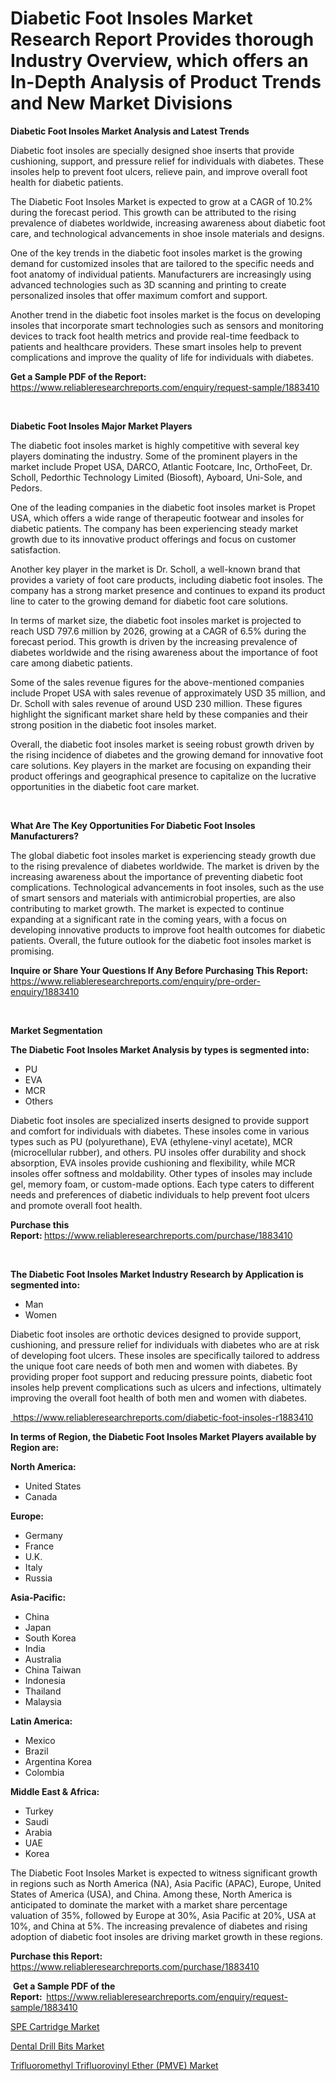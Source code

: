 <p><h1>Diabetic Foot Insoles Market Research Report Provides thorough Industry Overview, which offers an In-Depth Analysis of Product Trends and New Market Divisions</h1></p><p><strong>Diabetic Foot Insoles Market Analysis and Latest Trends</strong></p>
<p><p>Diabetic foot insoles are specially designed shoe inserts that provide cushioning, support, and pressure relief for individuals with diabetes. These insoles help to prevent foot ulcers, relieve pain, and improve overall foot health for diabetic patients.</p><p>The Diabetic Foot Insoles Market is expected to grow at a CAGR of 10.2% during the forecast period. This growth can be attributed to the rising prevalence of diabetes worldwide, increasing awareness about diabetic foot care, and technological advancements in shoe insole materials and designs.</p><p>One of the key trends in the diabetic foot insoles market is the growing demand for customized insoles that are tailored to the specific needs and foot anatomy of individual patients. Manufacturers are increasingly using advanced technologies such as 3D scanning and printing to create personalized insoles that offer maximum comfort and support.</p><p>Another trend in the diabetic foot insoles market is the focus on developing insoles that incorporate smart technologies such as sensors and monitoring devices to track foot health metrics and provide real-time feedback to patients and healthcare providers. These smart insoles help to prevent complications and improve the quality of life for individuals with diabetes.</p></p>
<p><strong>Get a Sample PDF of the Report:&nbsp;</strong> <a href="https://www.reliableresearchreports.com/enquiry/request-sample/1883410">https://www.reliableresearchreports.com/enquiry/request-sample/1883410</a></p>
<p>&nbsp;</p>
<p><strong>Diabetic Foot Insoles Major Market Players</strong></p>
<p><p>The diabetic foot insoles market is highly competitive with several key players dominating the industry. Some of the prominent players in the market include Propet USA, DARCO, Atlantic Footcare, Inc, OrthoFeet, Dr. Scholl, Pedorthic Technology Limited (Biosoft), Ayboard, Uni-Sole, and Pedors.</p><p>One of the leading companies in the diabetic foot insoles market is Propet USA, which offers a wide range of therapeutic footwear and insoles for diabetic patients. The company has been experiencing steady market growth due to its innovative product offerings and focus on customer satisfaction.</p><p>Another key player in the market is Dr. Scholl, a well-known brand that provides a variety of foot care products, including diabetic foot insoles. The company has a strong market presence and continues to expand its product line to cater to the growing demand for diabetic foot care solutions.</p><p>In terms of market size, the diabetic foot insoles market is projected to reach USD 797.6 million by 2026, growing at a CAGR of 6.5% during the forecast period. This growth is driven by the increasing prevalence of diabetes worldwide and the rising awareness about the importance of foot care among diabetic patients.</p><p>Some of the sales revenue figures for the above-mentioned companies include Propet USA with sales revenue of approximately USD 35 million, and Dr. Scholl with sales revenue of around USD 230 million. These figures highlight the significant market share held by these companies and their strong position in the diabetic foot insoles market.</p><p>Overall, the diabetic foot insoles market is seeing robust growth driven by the rising incidence of diabetes and the growing demand for innovative foot care solutions. Key players in the market are focusing on expanding their product offerings and geographical presence to capitalize on the lucrative opportunities in the diabetic foot care market.</p></p>
<p>&nbsp;</p>
<p><strong>What Are The Key Opportunities For Diabetic Foot Insoles Manufacturers?</strong></p>
<p><p>The global diabetic foot insoles market is experiencing steady growth due to the rising prevalence of diabetes worldwide. The market is driven by the increasing awareness about the importance of preventing diabetic foot complications. Technological advancements in foot insoles, such as the use of smart sensors and materials with antimicrobial properties, are also contributing to market growth. The market is expected to continue expanding at a significant rate in the coming years, with a focus on developing innovative products to improve foot health outcomes for diabetic patients. Overall, the future outlook for the diabetic foot insoles market is promising.</p></p>
<p><strong>Inquire or Share Your Questions If Any Before Purchasing This Report:</strong> <a href="https://www.reliableresearchreports.com/enquiry/pre-order-enquiry/1883410">https://www.reliableresearchreports.com/enquiry/pre-order-enquiry/1883410</a></p>
<p>&nbsp;</p>
<p><strong>Market Segmentation</strong></p>
<p><strong>The Diabetic Foot Insoles Market Analysis by types is segmented into:</strong></p>
<p><ul><li>PU</li><li>EVA</li><li>MCR</li><li>Others</li></ul></p>
<p><p>Diabetic foot insoles are specialized inserts designed to provide support and comfort for individuals with diabetes. These insoles come in various types such as PU (polyurethane), EVA (ethylene-vinyl acetate), MCR (microcellular rubber), and others. PU insoles offer durability and shock absorption, EVA insoles provide cushioning and flexibility, while MCR insoles offer softness and moldability. Other types of insoles may include gel, memory foam, or custom-made options. Each type caters to different needs and preferences of diabetic individuals to help prevent foot ulcers and promote overall foot health.</p></p>
<p><strong>Purchase this Report:&nbsp;</strong><a href="https://www.reliableresearchreports.com/purchase/1883410">https://www.reliableresearchreports.com/purchase/1883410</a></p>
<p>&nbsp;</p>
<p><strong>The Diabetic Foot Insoles Market Industry Research by Application is segmented into:</strong></p>
<p><ul><li>Man</li><li>Women</li></ul></p>
<p><p>Diabetic foot insoles are orthotic devices designed to provide support, cushioning, and pressure relief for individuals with diabetes who are at risk of developing foot ulcers. These insoles are specifically tailored to address the unique foot care needs of both men and women with diabetes. By providing proper foot support and reducing pressure points, diabetic foot insoles help prevent complications such as ulcers and infections, ultimately improving the overall foot health of both men and women with diabetes.</p></p>
<p><a href="https://www.reliableresearchreports.com/diabetic-foot-insoles-r1883410">&nbsp;https://www.reliableresearchreports.com/diabetic-foot-insoles-r1883410</a></p>
<p><strong>In terms of Region, the Diabetic Foot Insoles Market Players available by Region are:</strong></p>
<p>
    <p> <strong> North America: </strong>
        <ul>
            <li>United States</li>
            <li>Canada</li>
        </ul>
        </p> 
    <p> <strong> Europe: </strong>
        <ul>
            <li>Germany</li>
            <li>France</li>
            <li>U.K.</li>
            <li>Italy</li>
            <li>Russia</li>
        </ul>
        </p> 
    <p> <strong> Asia-Pacific: </strong>
        <ul>
            <li>China</li>
            <li>Japan</li>
            <li>South Korea</li>
            <li>India</li>
            <li>Australia</li>
            <li>China Taiwan</li>
            <li>Indonesia</li>
            <li>Thailand</li>
            <li>Malaysia</li>
        </ul>
        </p> 
    <p> <strong> Latin America: </strong>
        <ul>
            <li>Mexico</li>
            <li>Brazil</li>
            <li>Argentina Korea</li>
            <li>Colombia</li>
        </ul>
        </p> 
    <p> <strong> Middle East & Africa: </strong>
        <ul>
            <li>Turkey</li>
            <li>Saudi</li>
            <li>Arabia</li>
            <li>UAE</li>
            <li>Korea</li>
        </ul>
    </p>
    </p>
<p><p>The Diabetic Foot Insoles Market is expected to witness significant growth in regions such as North America (NA), Asia Pacific (APAC), Europe, United States of America (USA), and China. Among these, North America is anticipated to dominate the market with a market share percentage valuation of 35%, followed by Europe at 30%, Asia Pacific at 20%, USA at 10%, and China at 5%. The increasing prevalence of diabetes and rising adoption of diabetic foot insoles are driving market growth in these regions.</p></p>
<p><strong>Purchase this Report: </strong><a href="https://www.reliableresearchreports.com/purchase/1883410">https://www.reliableresearchreports.com/purchase/1883410</a></p>
<p>&nbsp;<strong>Get a Sample PDF of the Report:&nbsp;&nbsp;</strong><a href="https://www.reliableresearchreports.com/enquiry/request-sample/1883410">https://www.reliableresearchreports.com/enquiry/request-sample/1883410</a></p>
<p><strong></strong></p>
<p><p><a href="https://www.linkedin.com/pulse/decoding-spe-cartridge-market-metrics-share-trends-growth-nd0ke?trackingId=gmie8gQdUnf52%2B%2FlQFYyzA%3D%3D">SPE Cartridge Market</a></p><p><a href="https://www.linkedin.com/pulse/dental-drill-bits-market-trends-analysis-forecasted-lxaie?trackingId=y8moP2c568ENmlUCSfqUug%3D%3D">Dental Drill Bits Market</a></p><p><a href="https://issuu.com/reportprime-2/docs/trifluoromethyl-trifluorovinyl-ether-pmve-market-s">Trifluoromethyl Trifluorovinyl Ether (PMVE) Market</a></p></p>